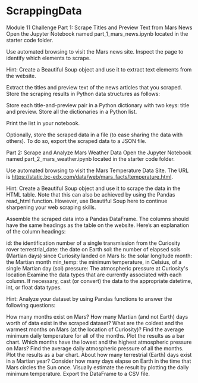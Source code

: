 # ScrappingData
Module 11 Challenge
Part 1: Scrape Titles and Preview Text from Mars News
Open the Jupyter Notebook named part_1_mars_news.ipynb located in the starter code folder.

Use automated browsing to visit the Mars news site. Inspect the page to identify which elements to scrape.

Hint: Create a Beautiful Soup object and use it to extract text elements from the website.

Extract the titles and preview text of the news articles that you scraped. Store the scraping results in Python data structures as follows:

Store each title-and-preview pair in a Python dictionary with two keys: title and preview. 
Store all the dictionaries in a Python list.

Print the list in your notebook.

Optionally, store the scraped data in a file (to ease sharing the data with others). To do so, export the scraped data to a JSON file.

Part 2: Scrape and Analyze Mars Weather Data
Open the Jupyter Notebook named part_2_mars_weather.ipynb located in the starter code folder.

Use automated browsing to visit the Mars Temperature Data Site. The URL is https://static.bc-edx.com/data/web/mars_facts/temperature.html.

Hint: Create a Beautiful Soup object and use it to scrape the data in the HTML table. Note that this can also be achieved by using the Pandas read_html function. However, use Beautiful Soup here to continue sharpening your web scraping skills.

Assemble the scraped data into a Pandas DataFrame. The columns should have the same headings as the table on the website. Here’s an explanation of the column headings:

id: the identification number of a single transmission from the Curiosity rover
terrestrial_date: the date on Earth
sol: the number of elapsed sols (Martian days) since Curiosity landed on Mars
ls: the solar longitude
month: the Martian month
min_temp: the minimum temperature, in Celsius, of a single Martian day (sol)
pressure: The atmospheric pressure at Curiosity's location
Examine the data types that are currently associated with each column. If necessary, cast (or convert) the data to the appropriate datetime, int, or float data types.

Hint: Analyze your dataset by using Pandas functions to answer the following questions:

How many months exist on Mars?
How many Martian (and not Earth) days worth of data exist in the scraped dataset?
What are the coldest and the warmest months on Mars (at the location of Curiosity)?
Find the average minimum daily temperature for all of the months.
Plot the results as a bar chart.
Which months have the lowest and the highest atmospheric pressure on Mars?
Find the average daily atmospheric pressure of all the months.
Plot the results as a bar chart.
About how many terrestrial (Earth) days exist in a Martian year?
Consider how many days elapse on Earth in the time that Mars circles the Sun once.
Visually estimate the result by plotting the daily minimum temperature.
Export the DataFrame to a CSV file.

